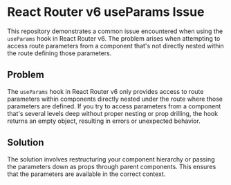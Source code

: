 # React Router v6 useParams Issue

This repository demonstrates a common issue encountered when using the `useParams` hook in React Router v6. The problem arises when attempting to access route parameters from a component that's not directly nested within the route defining those parameters.

## Problem

The `useParams` hook in React Router v6 only provides access to route parameters within components directly nested under the route where those parameters are defined.  If you try to access parameters from a component that's several levels deep without proper nesting or prop drilling, the hook returns an empty object, resulting in errors or unexpected behavior.

## Solution

The solution involves restructuring your component hierarchy or passing the parameters down as props through parent components.  This ensures that the parameters are available in the correct context.